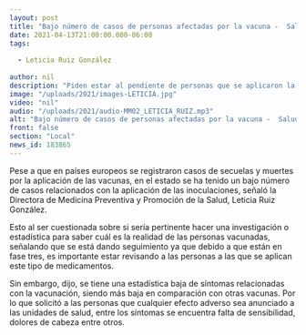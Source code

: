 ```yaml
---
layout: post
title: "Bajo número de casos de personas afectadas por la vacuna -  Salud"
date: 2021-04-13T21:00:00.000-06:00
tags:
  
  - Leticia Ruiz González
  
author: nil
description: "Piden estar al pendiente de personas que se aplicaron la vacuna."
image: "/uploads/2021/images-LETICIA.jpg"
video: "nil"
audio: "/uploads/2021/audio-MM02_LETICIA_RUIZ.mp3"
alt: "Bajo número de casos de personas afectadas por la vacuna -  Salud"
front: false
section: "Local"
news_id: 183865
---
```


Pese a que en países europeos se registraron casos de secuelas y muertes por la aplicación de las vacunas, en el estado se ha tenido un bajo número de casos relacionados con la aplicación de las inoculaciones, señaló la Directora de Medicina Preventiva y Promoción de la Salud, Leticia Ruiz González.

Esto al ser cuestionada sobre si sería pertinente hacer una investigación o estadística para saber cuál es la realidad de las personas vacunadas, señalando que se está dando seguimiento ya que debido a que están en fase tres, es importante estar revisando a las personas a las que se aplican este tipo de medicamentos.

Sin embargo, dijo, se tiene una estadística baja de síntomas relacionadas con la vacunación, siendo más baja en comparación con otras vacunas. Por lo que solicitó a las personas que cualquier efecto adverso sea anunciado a las unidades de salud, entre los síntomas se encuentra falta de sensibilidad, dolores de cabeza entre otros.
